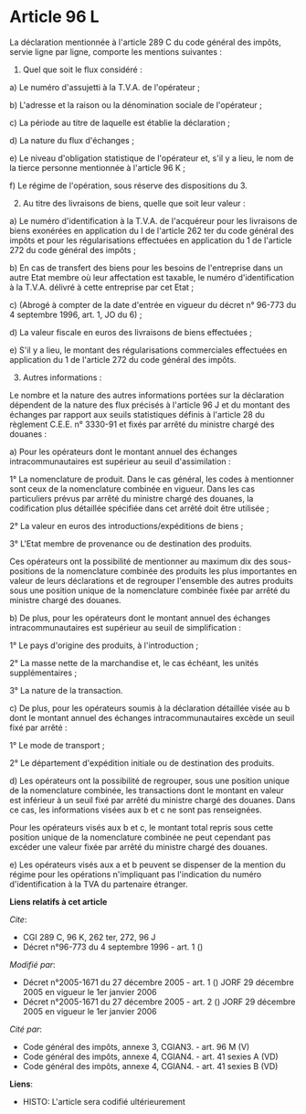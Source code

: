 # Article 96 L

La déclaration mentionnée à l'article 289 C du code général des impôts, servie ligne par ligne, comporte les mentions
suivantes :

1. Quel que soit le flux considéré :

a) Le numéro d'assujetti à la T.V.A. de l'opérateur ;

b) L'adresse et la raison ou la dénomination sociale de l'opérateur ;

c) La période au titre de laquelle est établie la déclaration ;

d) La nature du flux d'échanges ;

e) Le niveau d'obligation statistique de l'opérateur et, s'il y a lieu, le nom de la tierce personne mentionnée à l'article
96 K ;

f) Le régime de l'opération, sous réserve des dispositions du 3.

2. Au titre des livraisons de biens, quelle que soit leur valeur :

a) Le numéro d'identification à la T.V.A. de l'acquéreur pour les livraisons de biens exonérées en application du I de
l'article 262 ter du code général des impôts et pour les régularisations effectuées en application du 1 de l'article 272 du
code général des impôts ;

b) En cas de transfert des biens pour les besoins de l'entreprise dans un autre Etat membre où leur affectation est taxable,
le numéro d'identification à la T.V.A. délivré à cette entreprise par cet Etat ;

c) (Abrogé à compter de la date d'entrée en vigueur du décret n° 96-773 du 4 septembre 1996, art. 1, JO du 6) ;

d) La valeur fiscale en euros des livraisons de biens effectuées ;

e) S'il y a lieu, le montant des régularisations commerciales effectuées en application du 1 de l'article 272 du code général
des impôts.

3. Autres informations :

Le nombre et la nature des autres informations portées sur la déclaration dépendent de la nature des flux précisés à
l'article 96 J et du montant des échanges par rapport aux seuils statistiques définis à l'article 28 du règlement C.E.E. n°
3330-91 et fixés par arrêté du ministre chargé des douanes :

a) Pour les opérateurs dont le montant annuel des échanges intracommunautaires est supérieur au seuil d'assimilation :

1° La nomenclature de produit. Dans le cas général, les codes à mentionner sont ceux de la nomenclature combinée en vigueur.
Dans les cas particuliers prévus par arrêté du ministre chargé des douanes, la codification plus détaillée spécifiée dans cet
arrêté doit être utilisée ;

2° La valeur en euros des introductions/expéditions de biens ;

3° L'Etat membre de provenance ou de destination des produits.

Ces opérateurs ont la possibilité de mentionner au maximum dix des sous-positions de la nomenclature combinée des produits
les plus importantes en valeur de leurs déclarations et de regrouper l'ensemble des autres produits sous une position unique
de la nomenclature combinée fixée par arrêté du ministre chargé des douanes.

b) De plus, pour les opérateurs dont le montant annuel des échanges intracommunautaires est supérieur au seuil de
simplification :

1° Le pays d'origine des produits, à l'introduction ;

2° La masse nette de la marchandise et, le cas échéant, les unités supplémentaires ;

3° La nature de la transaction.

c) De plus, pour les opérateurs soumis à la déclaration détaillée visée au b dont le montant annuel des échanges
intracommunautaires excède un seuil fixé par arrêté :

1° Le mode de transport ;

2° Le département d'expédition initiale ou de destination des produits.

d) Les opérateurs ont la possibilité de regrouper, sous une position unique de la nomenclature combinée, les transactions
dont le montant en valeur est inférieur à un seuil fixé par arrêté du ministre chargé des douanes. Dans ce cas, les
informations visées aux b et c ne sont pas renseignées.

Pour les opérateurs visés aux b et c, le montant total repris sous cette position unique de la nomenclature combinée ne peut
cependant pas excéder une valeur fixée par arrêté du ministre chargé des douanes.

e) Les opérateurs visés aux a et b peuvent se dispenser de la mention du régime pour les opérations n'impliquant pas
l'indication du numéro d'identification à la TVA du partenaire étranger.

**Liens relatifs à cet article**

_Cite_:

  - CGI 289 C, 96 K, 262 ter, 272, 96 J
  - Décret n°96-773 du 4 septembre 1996 - art. 1 ()

_Modifié par_:

  - Décret n°2005-1671 du 27 décembre 2005 - art. 1 () JORF 29 décembre 2005 en vigueur le 1er janvier 2006
  - Décret n°2005-1671 du 27 décembre 2005 - art. 2 () JORF 29 décembre 2005 en vigueur le 1er janvier 2006

_Cité par_:

  - Code général des impôts, annexe 3, CGIAN3. - art. 96 M (V)
  - Code général des impôts, annexe 4, CGIAN4. - art. 41 sexies A (VD)
  - Code général des impôts, annexe 4, CGIAN4. - art. 41 sexies B (VD)

**Liens**:

  - HISTO: L'article sera codifié ultérieurement
